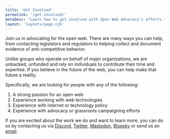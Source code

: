 ```yaml
---
title: 'Get Involved'
permalink: '/get-involved/'
metaDesc: "Learn how to get involved with Open Web Advocacy's efforts."
layout: 'layouts/page.njk'
---
```


Join us in advocating for the open web. There are many ways you can help, from contacting legislators and regulators to helping collect and document evidence of anti-competitive behavior.

Unlike groups who operate on behalf of major organizations, we are unbacked, unfunded and rely on individuals to contribute their time and expertise. If you believe in the future of the web, you can help make that future a reality.

Specifically, we are looking for people with any of the following:

1. A strong passion for an open web
2. Experience working with web technologies
3. Experience with internet or technology policy
4. Experience with advocacy or grassroots campaigning efforts

If you are excited about the work we do and want to learn more, you can do so by contacting us via <a href="https://discord.gg/x53hkqrRKx">Discord</a>, <a href="https://twitter.com/OpenWebAdvocacy">Twitter</a>, <a href='https://mastodon.social/@owa' rel='me'>Mastodon</a>, <a href="https://bsky.app/profile/open-web-advocacy.org">Bluesky</a> or send us an <a href="mailto:contactus@open-web-advocacy.org">email</a>.
